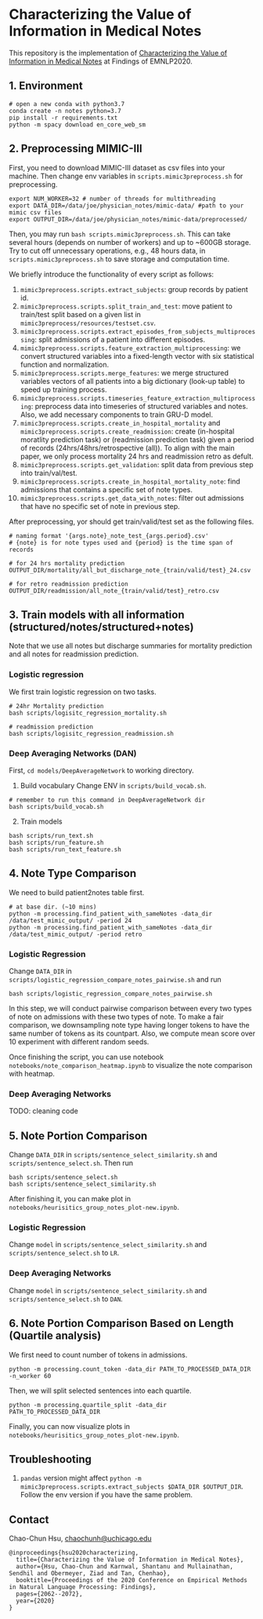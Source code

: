 # Characterizing the Value of Information in Medical Notes

This repository is the implementation of [Characterizing the Value of Information in Medical Notes](https://www.aclweb.org/anthology/2020.findings-emnlp.187/) at Findings of EMNLP2020.

## 1. Environment

```
# open a new conda with python3.7
conda create -n notes python=3.7
pip install -r requirements.txt
python -m spacy download en_core_web_sm
```

## 2. Preprocessing MIMIC-III
First, you need to download MIMIC-III dataset as csv files into your machine.
Then change env variables in `scripts.mimic3preprocess.sh` for preprocessing.
```
export NUM_WORKER=32 # number of threads for multithreading
export DATA_DIR=/data/joe/physician_notes/mimic-data/ #path to your mimic csv files 
export OUTPUT_DIR=/data/joe/physician_notes/mimic-data/preprocessed/
```
Then, you may run `bash scripts.mimic3preprocess.sh`. This can take several hours (depends on number of workers) and up to ~600GB storage. Try to cut off unnecessary operations, e.g., 48 hours data, in `scripts.mimic3preprocess.sh` to save storage and computation time.

We briefly introduce the functionality of every script as follows:
1. `mimic3preprocess.scripts.extract_subjects`: group records by patient id.
2. `mimic3preprocess.scripts.split_train_and_test`: move patient to train/test split based on a given list in `mimic3preprocess/resources/testset.csv`.
3. `mimic3preprocess.scripts.extract_episodes_from_subjects_multiprocessing`: split admissions of a patient into different episodes.
4. `mimic3preprocess.scripts.feature_extraction_multiprocessing`: we convert structured variables into a fixed-length vector with six statistical function and normalization. 
5. `mimic3preprocess.scripts.merge_features`: we merge structured variables vectors of all patients into a big dictionary (look-up table) to speed up training process.
6. `mimic3preprocess.scripts.timeseries_feature_extraction_multiprocessing`: preprocess data into timeseries of structured variables and notes. Also, we add necessary components to train GRU-D model.
7. `mimic3preprocess.scripts.create_in_hospital_mortality` and `mimic3preprocess.scripts.create_readmission`: create (in-hospital moratlity prediction task) or (readmission prediction task) given a period of records (24hrs/48hrs/retrospective (all)). To align with the main paper, we only process mortality 24 hrs and readmission retro as defult. 
8. `mimic3preprocess.scripts.get_validation`: split data from previous step into train/val/test.
9. `mimic3preprocess.scripts.create_in_hospital_mortality_note`: find admissions that contains a specific set of note types.
9. `mimic3preprocess.scripts.get_data_with_notes`: filter out admissions that have no specific set of note in previous step.

After preprocessing, yor should get train/valid/test set as the following files.
```
# naming format '{args.note}_note_test_{args.period}.csv'
# {note} is for note types used and {period} is the time span of records

# for 24 hrs mortality prediction
OUTPUT_DIR/mortality/all_but_discharge_note_{train/valid/test}_24.csv

# for retro readmission prediction  
OUTPUT_DIR/readmission/all_note_{train/valid/test}_retro.csv
```

## 3. Train models with all information (structured/notes/structured+notes)
Note that we use all notes but discharge summaries for mortality prediction and all notes for readmission prediction.

### Logistic regression
We first train logistic regression on two tasks. 
```
# 24hr Mortality prediction
bash scripts/logisitc_regression_mortality.sh

# readmission prediction
bash scripts/logisitc_regression_readmission.sh
```

### Deep Averaging Networks (DAN)
First, `cd models/DeepAverageNetwork` to working directory.
1. Build vocabulary 
Change ENV in `scripts/build_vocab.sh`.
```
# remember to run this command in DeepAverageNetwork dir
bash scripts/build_vocab.sh
```
2. Train models
```
bash scripts/run_text.sh 
bash scripts/run_feature.sh 
bash scripts/run_text_feature.sh 
```

## 4. Note Type Comparison
We need to build patient2notes table first. 
```
# at base dir. (~10 mins)
python -m processing.find_patient_with_sameNotes -data_dir /data/test_mimic_output/ -period 24
python -m processing.find_patient_with_sameNotes -data_dir /data/test_mimic_output/ -period retro
```
### Logistic Regression 
Change `DATA_DIR` in `scripts/logistic_regression_compare_notes_pairwise.sh` and run
```
bash scripts/logistic_regression_compare_notes_pairwise.sh
```
In this step, we will conduct pairwise comparison between every two types of note on admissions with these two types of note. To make a fair comparison, we downsampling note type having longer tokens to have the same number of tokens as its countpart. Also, we compute mean score over 10 experiment with different random seeds.

Once finishing the script, you can use notebook `notebooks/note_comparison_heatmap.ipynb` to visualize the note comparison with heatmap.

### Deep Averaging Networks
TODO: cleaning code

## 5. Note Portion Comparison
Change `DATA_DIR` in `scripts/sentence_select_similarity.sh` and `scripts/sentence_select.sh`. Then run
```
bash scripts/sentence_select.sh
bash scripts/sentence_select_similarity.sh
```
After finishing it, you can make plot in `notebooks/heurisitics_group_notes_plot-new.ipynb`.

### Logistic Regression
Change `model` in `scripts/sentence_select_similarity.sh` and `scripts/sentence_select.sh` to `LR`.

### Deep Averaging Networks
Change `model` in `scripts/sentence_select_similarity.sh` and `scripts/sentence_select.sh` to `DAN`.

## 6. Note Portion Comparison Based on Length (Quartile analysis)
We first need to count number of tokens in admissions.
```
python -m processing.count_token -data_dir PATH_TO_PROCESSED_DATA_DIR -n_worker 60
```
Then, we will split selected sentences into each quartile.
```
python -m processing.quartile_split -data_dir PATH_TO_PROCESSED_DATA_DIR
```
Finally, you can now visualize plots in `notebooks/heurisitics_group_notes_plot-new.ipynb`.

## Troubleshooting
1. `pandas` version might affect `python -m  mimic3preprocess.scripts.extract_subjects $DATA_DIR $OUTPUT_DIR`. Follow the env version if you have the same problem.

## Contact
Chao-Chun Hsu, chaochunh@uchicago.edu
```
@inproceedings{hsu2020characterizing,
  title={Characterizing the Value of Information in Medical Notes},
  author={Hsu, Chao-Chun and Karnwal, Shantanu and Mullainathan, Sendhil and Obermeyer, Ziad and Tan, Chenhao},
  booktitle={Proceedings of the 2020 Conference on Empirical Methods in Natural Language Processing: Findings},
  pages={2062--2072},
  year={2020}
}
```